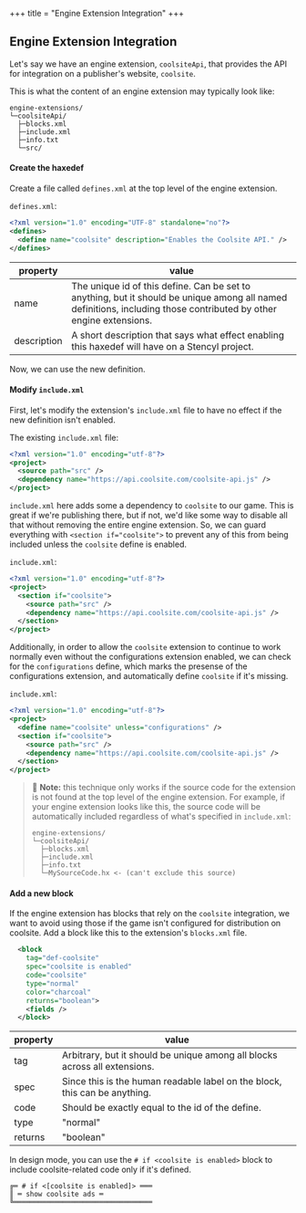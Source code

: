 +++
title = "Engine Extension Integration"
+++

## Engine Extension Integration

Let's say we have an engine extension, `coolsiteApi`, that provides the API for integration on a publisher's website, `coolsite`.

This is what the content of an engine extension may typically look like:

```
engine-extensions/
└─coolsiteApi/
  ├─blocks.xml
  ├─include.xml
  ├─info.txt
  └─src/
```

#### Create the haxedef

Create a file called `defines.xml` at the top level of the engine extension.

`defines.xml`:
```xml
<?xml version="1.0" encoding="UTF-8" standalone="no"?>
<defines>
  <define name="coolsite" description="Enables the Coolsite API." />
</defines>
```

| property    | value |
| ----------- | ----- |
| name        | The unique id of this define. Can be set to anything, but it should be unique among all named definitions, including those contributed by other engine extensions. |
| description | A short description that says what effect enabling this haxedef will have on a Stencyl project. |

Now, we can use the new definition.

#### Modify `include.xml`

First, let's modify the extension's `include.xml` file to have no effect if the new definition isn't enabled.

The existing `include.xml` file:
```xml
<?xml version="1.0" encoding="utf-8"?>
<project>
  <source path="src" />
  <dependency name="https://api.coolsite.com/coolsite-api.js" />
</project>
```

`include.xml` here adds some a dependency to `coolsite` to our game. This is great if we're publishing there, but if not, we'd like some way to disable all that without removing the entire engine extension. So, we can guard everything with `<section if="coolsite">` to prevent any of this from being included unless the `coolsite` define is enabled.

`include.xml`:
```xml
<?xml version="1.0" encoding="utf-8"?>
<project>
  <section if="coolsite">
    <source path="src" />
    <dependency name="https://api.coolsite.com/coolsite-api.js" />
  </section>
</project>
```

Additionally, in order to allow the `coolsite` extension to continue to work normally even without the configurations extension enabled, we can check for the `configurations` define, which marks the presense of the configurations extension, and automatically define `coolsite` if it's missing.

`include.xml`:
```xml
<?xml version="1.0" encoding="utf-8"?>
<project>
  <define name="coolsite" unless="configurations" />
  <section if="coolsite">
    <source path="src" />
    <dependency name="https://api.coolsite.com/coolsite-api.js" />
  </section>
</project>
```

> 📝 **Note:** this technique only works if the source code for the extension is not found at the top level of the engine extension. For example, if your engine extension looks like this, the source code will be automatically included regardless of what's specified in `include.xml`:
> 
> ```
> engine-extensions/
> └─coolsiteApi/
>   ├─blocks.xml
>   ├─include.xml
>   ├─info.txt
>   └─MySourceCode.hx <- (can't exclude this source)
> ```

#### Add a new block

If the engine extension has blocks that rely on the `coolsite` integration, we want to avoid using those if the game isn't configured for distribution on coolsite. Add a block like this to the extension's `blocks.xml` file.

```xml
  <block
    tag="def-coolsite"
    spec="coolsite is enabled"
    code="coolsite"
    type="normal"
    color="charcoal"
    returns="boolean">
    <fields />
  </block>
```

| property    | value |
| ----------- | ----- |
| tag         | Arbitrary, but it should be unique among all blocks across all extensions. |
| spec        | Since this is the human readable label on the block, this can be anything. |
| code        | Should be exactly equal to the id of the define. |
| type        | "normal" |
| returns     | "boolean" |

In design mode, you can use the `# if <coolsite is enabled>` block to include coolsite-related code only if it's defined.

```
╔═ # if <[coolsite is enabled]> ═══
║ ═ show coolsite ads ═
╚══════════════════════════════════
```